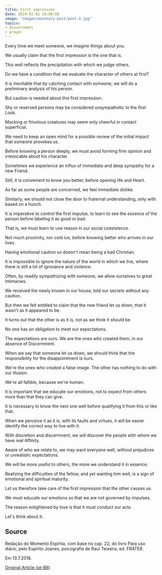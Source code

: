```yaml
---
title: First impression
date: 2019-02-01 19:00:00
image: "images/masonary-post/post-2.jpg"
topics: 
- discernment
- prayer
---
```


Every time we meet someone, we imagine things about you.

We usually claim that the first impression is the one that is.

This well reflects the precipitation with which we judge others.

Do we have a condition that we evaluate the character of others at first?

It is inevitable that by catching contact with someone, we will do a preliminary analysis
of his person.

But caution is needed about this first impression.

Shy or reserved persons may be considered unsympathetic to the first
Look.

Mocking or frivolous creatures may seem only cheerful in contact
superficial.

We need to keep an open mind for a possible review of the initial impact
that someone provokes us.

Before knowing a person deeply, we must avoid forming firm opinion
and irrevocable about his character.

Sometimes we experience an influx of immediate and deep sympathy for a new
Friend.

Still, it is convenient to know you better, before opening life and
Heart.

As far as some people are concerned, we feel immediate dislike.

Similarly, we should not close the door to fraternal understanding, only with
based on a hunch.

It is imperative to control the first impulse, to learn to see the essence of the person
before labeling it as good or bad.

That is, we must learn to use reason in our social coexistence.

Not much proximity, nor cold ice, before knowing better who arrives in
our lives.

Having emotional caution so doesn't mean being a bad Christian.

It is impossible to ignore the nature of the world in which we live, where there is still a lot of
ignorance and violence.

Often, by readily sympathizing with someone, we allow ourselves to great
Intimacies.

We received the newly known in our house, told our secrets without
any caution.

But then we felt entitled to claim that the new friend let us down,
that it wasn't as it appeared to be.

It turns out that the other is as it is, not as we think it should be.

No one has an obligation to meet our expectations.

The expectations are ours. We are the ones who created them, in our absence of
Discernment.

When we say that someone let us down, we should think that the
responsibility for the disappointment is ours.

We're the ones who created a false image. The other has nothing to do with our illusion.

We're all fallible, because we're human.

It is important that we educate our emotions, not to expect from others more than
that they can give.

It is necessary to know the next one well before qualifying it from this or
like that.

When we perceive it as it is, with its faults and virtues, it will be easier
identify the correct way to live with it.

With discretion and discernment, we will discover the people with whom we have real
Affinity.

Aware of who we relate to, we may want everyone well, without
prejudices or unrealistic expectations.

We will be more useful to others, the more we understand it in essence.

Realizing the difficulties of the fellow, and yet wanting him well, is a sign
of emotional and spiritual maturity.

Let us therefore take care of the first impression that the other causes us.

We must educate our emotions so that we are not governed by impulses.

The reason enlightened by love is that it must conduct our acts.

Let's think about it.

## Source
Redação do Momento Espírita, com base no cap. 22,
do livro Para uso diário, pelo Espírito Joanes,
psicografia de Raul Teixeira,
ed. FRÁTER.

Em 13.7.2018.


[Original Article (pt-BR)](http://momento.com.br/pt/ler_texto.php?id=5476)
